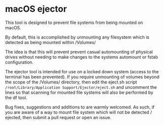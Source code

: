 # macOS ejector

This tool is designed to prevent file systems from being mounted on macOS. 

By default, this is accomplished by unmounting any filesystem which is detected as being mounted within /Volumes/

The idea is that this will prevent prevent casual automounting of physical drives without needing to make changes to the systems automount or fstab configuration. 

The ejector tool is intended for use on a locked down system (access to the terminal has been prevented). If you require unmounting of volumes beyond the scope of the /Volumes/ directory, then edit the eject.sh script `/root/Library/Application Support/Ejector/eject.sh` and uncomment the lines so that scanning for mounted file systems will also be performed by the df tool.

Bug fixes, suggestions and additions to  are warmly welcomed. As such, if you are aware of a way to mount file system which will not be detected / ejected, then submit a pull request or open an issue.



